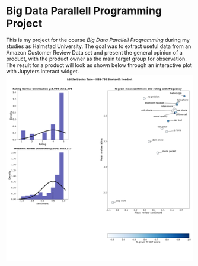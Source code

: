 # Big Data Parallell Programming Project
This is my project for the course *Big Data Parallell Programming* during my studies as Halmstad University. 
The goal was to extract useful data from an Amazon Customer Review Data set and present the general opinion of a product, with the product owner as the main target group for observation. 
The result for a product will look as shown below through an interactive plot with Jupyters interact widget. 
![Example Result for Bluetooth Headset](resultplot1.png)
